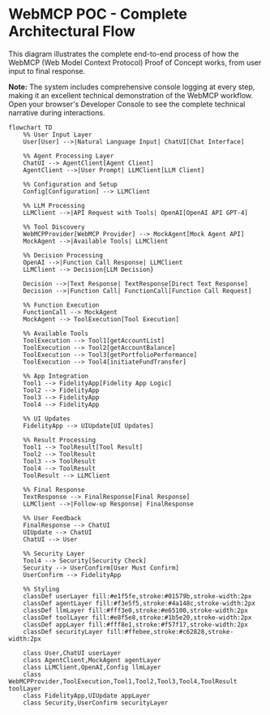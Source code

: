 # WebMCP POC - Complete Architectural Flow

This diagram illustrates the complete end-to-end process of how the WebMCP (Web Model Context Protocol) Proof of Concept works, from user input to final response. 

**Note:** The system includes comprehensive console logging at every step, making it an excellent technical demonstration of the WebMCP workflow. Open your browser's Developer Console to see the complete technical narrative during interactions.

```mermaid
flowchart TD
    %% User Input Layer
    User[User] -->|Natural Language Input| ChatUI[Chat Interface]
    
    %% Agent Processing Layer
    ChatUI --> AgentClient[Agent Client]
    AgentClient -->|User Prompt| LLMClient[LLM Client]
    
    %% Configuration and Setup
    Config[Configuration] --> LLMClient
    
    %% LLM Processing
    LLMClient -->|API Request with Tools| OpenAI[OpenAI API GPT-4]
    
    %% Tool Discovery
    WebMCPProvider[WebMCP Provider] --> MockAgent[Mock Agent API]
    MockAgent -->|Available Tools| LLMClient
    
    %% Decision Processing
    OpenAI -->|Function Call Response| LLMClient
    LLMClient --> Decision{LLM Decision}
    
    Decision -->|Text Response| TextResponse[Direct Text Response]
    Decision -->|Function Call| FunctionCall[Function Call Request]
    
    %% Function Execution
    FunctionCall --> MockAgent
    MockAgent --> ToolExecution[Tool Execution]
    
    %% Available Tools
    ToolExecution --> Tool1[getAccountList]
    ToolExecution --> Tool2[getAccountBalance]
    ToolExecution --> Tool3[getPortfolioPerformance]
    ToolExecution --> Tool4[initiateFundTransfer]
    
    %% App Integration
    Tool1 --> FidelityApp[Fidelity App Logic]
    Tool2 --> FidelityApp
    Tool3 --> FidelityApp
    Tool4 --> FidelityApp
    
    %% UI Updates
    FidelityApp --> UIUpdate[UI Updates]
    
    %% Result Processing
    Tool1 --> ToolResult[Tool Result]
    Tool2 --> ToolResult
    Tool3 --> ToolResult
    Tool4 --> ToolResult
    ToolResult --> LLMClient
    
    %% Final Response
    TextResponse --> FinalResponse[Final Response]
    LLMClient -->|Follow-up Response| FinalResponse
    
    %% User Feedback
    FinalResponse --> ChatUI
    UIUpdate --> ChatUI
    ChatUI --> User
    
    %% Security Layer
    Tool4 --> Security[Security Check]
    Security --> UserConfirm[User Must Confirm]
    UserConfirm --> FidelityApp
    
    %% Styling
    classDef userLayer fill:#e1f5fe,stroke:#01579b,stroke-width:2px
    classDef agentLayer fill:#f3e5f5,stroke:#4a148c,stroke-width:2px
    classDef llmLayer fill:#fff3e0,stroke:#e65100,stroke-width:2px
    classDef toolLayer fill:#e8f5e8,stroke:#1b5e20,stroke-width:2px
    classDef appLayer fill:#fff8e1,stroke:#f57f17,stroke-width:2px
    classDef securityLayer fill:#ffebee,stroke:#c62828,stroke-width:2px
    
    class User,ChatUI userLayer
    class AgentClient,MockAgent agentLayer
    class LLMClient,OpenAI,Config llmLayer
    class WebMCPProvider,ToolExecution,Tool1,Tool2,Tool3,Tool4,ToolResult toolLayer
    class FidelityApp,UIUpdate appLayer
    class Security,UserConfirm securityLayer
```